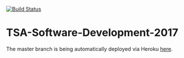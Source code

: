 [![Build Status](https://travis-ci.org/MBHS-Computer-Science-Association/tsaproject.svg?branch=master)](https://travis-ci.org/MBHS-Computer-Science-Association/tsaproject)

# TSA-Software-Development-2017

The master branch is being automatically deployed via Heroku [here](https://tsaproject2017.herokuapp.com).
